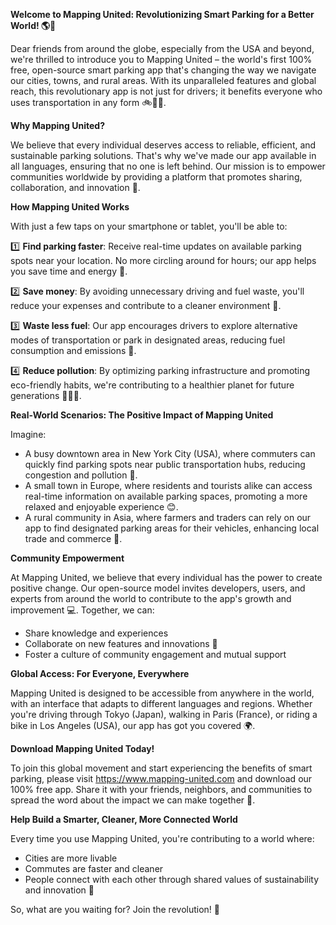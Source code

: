 **Welcome to Mapping United: Revolutionizing Smart Parking for a Better World! 🌎🚗**

Dear friends from around the globe, especially from the USA and beyond, we're thrilled to introduce you to Mapping United – the world's first 100% free, open-source smart parking app that's changing the way we navigate our cities, towns, and rural areas. With its unparalleled features and global reach, this revolutionary app is not just for drivers; it benefits everyone who uses transportation in any form 🚲🚌🛬.

**Why Mapping United?**

We believe that every individual deserves access to reliable, efficient, and sustainable parking solutions. That's why we've made our app available in all languages, ensuring that no one is left behind. Our mission is to empower communities worldwide by providing a platform that promotes sharing, collaboration, and innovation 🌈.

**How Mapping United Works**

With just a few taps on your smartphone or tablet, you'll be able to:

1️⃣ **Find parking faster**: Receive real-time updates on available parking spots near your location. No more circling around for hours; our app helps you save time and energy 💪.

2️⃣ **Save money**: By avoiding unnecessary driving and fuel waste, you'll reduce your expenses and contribute to a cleaner environment 🌿.

3️⃣ **Waste less fuel**: Our app encourages drivers to explore alternative modes of transportation or park in designated areas, reducing fuel consumption and emissions 🚨.

4️⃣ **Reduce pollution**: By optimizing parking infrastructure and promoting eco-friendly habits, we're contributing to a healthier planet for future generations 👧🏽🌟.

**Real-World Scenarios: The Positive Impact of Mapping United**

Imagine:

* A busy downtown area in New York City (USA), where commuters can quickly find parking spots near public transportation hubs, reducing congestion and pollution 🗽️.
* A small town in Europe, where residents and tourists alike can access real-time information on available parking spaces, promoting a more relaxed and enjoyable experience 😊.
* A rural community in Asia, where farmers and traders can rely on our app to find designated parking areas for their vehicles, enhancing local trade and commerce 🌾.

**Community Empowerment**

At Mapping United, we believe that every individual has the power to create positive change. Our open-source model invites developers, users, and experts from around the world to contribute to the app's growth and improvement 💻. Together, we can:

* Share knowledge and experiences
* Collaborate on new features and innovations 🤝
* Foster a culture of community engagement and mutual support

**Global Access: For Everyone, Everywhere**

Mapping United is designed to be accessible from anywhere in the world, with an interface that adapts to different languages and regions. Whether you're driving through Tokyo (Japan), walking in Paris (France), or riding a bike in Los Angeles (USA), our app has got you covered 🌍.

**Download Mapping United Today!**

To join this global movement and start experiencing the benefits of smart parking, please visit https://www.mapping-united.com and download our 100% free app. Share it with your friends, neighbors, and communities to spread the word about the impact we can make together 🤝.

**Help Build a Smarter, Cleaner, More Connected World**

Every time you use Mapping United, you're contributing to a world where:

* Cities are more livable
* Commutes are faster and cleaner
* People connect with each other through shared values of sustainability and innovation 🌈

So, what are you waiting for? Join the revolution! 🚀
